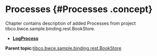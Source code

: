 # Processes {#Processes .concept}

Chapter contains description of added Processes from project tibco.bwce.sample.binding.rest.BookStore.

-   **[LogProcess](../../../added/tibco.bwce.sample.binding.rest.BookStore/Processes/ditaTopic0.md)**  


**Parent topic:**[tibco.bwce.sample.binding.rest.BookStore](../../../added/tibco.bwce.sample.binding.rest.BookStore/files.md)

